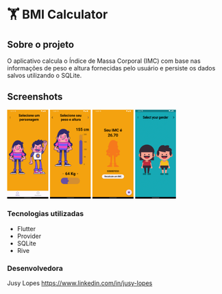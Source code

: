 # 🏋️ BMI Calculator
## Sobre o projeto

 O aplicativo calcula o Índice de Massa Corporal (IMC) com base nas informações de peso e altura fornecidas pelo usuário e persiste os dados salvos utilizando o SQLite.

## Screenshots
<p>
<img src="screenshots/Screenshot_1.png" width="19%">
<img src="screenshots/Screenshot_2.png" width="19%">
<img src="screenshots/Screenshot_3.png" width="19%">
<img src="screenshots/bmi_calculator.gif" width="18.8%">
</p>


### Tecnologias utilizadas

* Flutter
* Provider
* SQLite
* Rive


### Desenvolvedora

Jusy Lopes
https://www.linkedin.com/in/jusy-lopes
